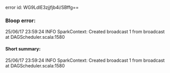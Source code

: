 error id: WG9LdlE3zjjfjb4i/SBffg==
### Bloop error:

25/06/17 23:59:24 INFO SparkContext: Created broadcast 1 from broadcast at DAGScheduler.scala:1580
#### Short summary: 

25/06/17 23:59:24 INFO SparkContext: Created broadcast 1 from broadcast at DAGScheduler.scala:1580